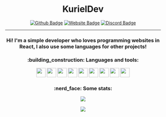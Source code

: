 <div align="center">
<h1>KurielDev</h1>
</div>
<div align="center">    
  <a href="https://kurieldev.vercel.app/"><img src="https://img.shields.io/badge/-Website-0080FF?style=flat-square&labelColor=0080FF&logo=google-chrome&logoColor=white" alt="Github Badge" /></a>  
  <a href="https://github.com/kuriel23"><img src="https://img.shields.io/badge/-Github-0080FF?style=flat-square&labelColor=0080FF&logo=Github&logoColor=white" alt="Website Badge"/></a>  
  <a href="https://discord.com/users/354233941550694400"><img src="https://img.shields.io/badge/-Discord-0080FF?style=flat-square&labelColor=0080FF&logo=discord&logoColor=white" alt="Discord Badge"/></a>
</div>

---

<h3 align="center">
Hi! I'm a simple developer who loves programming websites in React, I also use some languages for other projects!
</h3>

<h3 align="center">:building_construction: Languages and tools:</h3>

<div align="center">
<a href="https://javascript.com/"><img src="https://img.icons8.com/color/30/4caf50/javascript.png" width="30"/></a>
<a href="https://developer.mozilla.org/en-US/docs/Web/HTML"><img src="https://img.icons8.com/color/30/4caf50/html-5.png" width="30"/></a>
<a href="https://developer.mozilla.org/en-US/docs/web/CSS"><img src="https://img.icons8.com/color/30/4caf50/css3.png" width="30"/></a>
<a href="https://reactjs.org/"><img src="https://img.icons8.com/office/30/4caf50/react.png" width="30"/></a>
<a href="https://nodejs.org/en/"><img src="https://img.icons8.com/windows/30/4caf50/node-js.png" width="30"/></a>
<a href="https://code.visualstudio.com/"><img src="https://img.icons8.com/fluency/30/visual-studio-code-2019.png" width="30"/></a>
<a href="https://git-scm.com/"><img src="https://img.icons8.com/ios-filled/30/f4511e/git.png" width="30"/></a>
<a href="https://www.microsoft.com/pt-br/windows/"><img src="https://img.icons8.com/office/30/000000/windows-10.png" width="30"/></a>
<a href="https://www.mongodb.com/"><img src="https://img.icons8.com/color/30/4a90e2/mongodb.png" width="30"/></a>
</div>

<h3 align="center">:nerd_face: Some stats:</h3>

<div align="center">
<img src="https://github-readme-stats.vercel.app/api?username=kuriel23&show_icons=true&title_color=0080ff&icon_color=0080ff&count_private=true&theme=tokyonight" />
</div>

<br/>

<div align="center">
<img src="https://github-readme-stats.vercel.app/api/top-langs/?username=kuriel23&layout=compact&title_color=0080ff&theme=tokyonight" />
</div>
